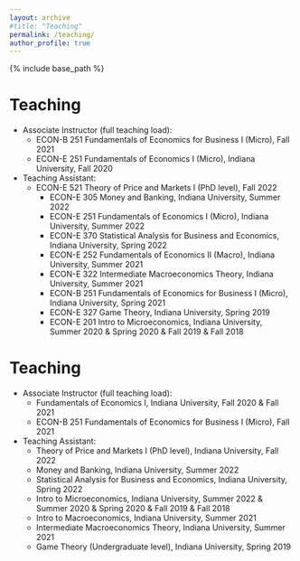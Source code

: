 ```yaml
---
layout: archive
#title: "Teaching"
permalink: /teaching/
author_profile: true
---
```


{% include base_path %}



Teaching
======
* Associate Instructor (full teaching load):
 	* ECON-B 251 Fundamentals of Economics for Business I (Micro), Fall 2021
	* ECON-E 251 Fundamentals of Economics I (Micro), Indiana University, Fall 2020 
* Teaching Assistant:
  * ECON-E 521 Theory of Price and Markets I (PhD level), Fall 2022
	* ECON-E 305 Money and Banking, Indiana University, Summer 2022
	* ECON-E 251 Fundamentals of Economics I (Micro), Indiana University, Summer 2022
	* ECON-E 370 Statistical Analysis for Business and Economics, Indiana University, Spring 2022
	* ECON-E 252 Fundamentals of Economics II (Macro), Indiana University, Summer 2021
	* ECON-E 322 Intermediate Macroeconomics Theory, Indiana University, Summer 2021
	* ECON-B 251 Fundamentals of Economics for Business I (Micro), Indiana University, Spring 2021
	* ECON-E 327 Game Theory, Indiana University, Spring 2019
	* ECON-E 201 Intro to Microeconomics, Indiana University,  Summer 2020 & Spring 2020 & Fall 2019 & Fall 2018

Teaching
======
* Associate Instructor (full teaching load):
  * Fundamentals of Economics I, Indiana University, Fall 2020  &  Fall 2021
  * ECON-B 251 Fundamentals of Economics for Business I (Micro), Fall 2021
* Teaching Assistant:
  * Theory of Price and Markets I (PhD level), Indiana University, Fall 2022
  * Money and Banking, Indiana University, Summer 2022
  * Statistical Analysis for Business and Economics, Indiana University, Spring 2022
  * Intro to Microeconomics, Indiana University, Summer 2022 & Summer 2020 & Spring 2020 & Fall 2019 & Fall 2018
  *	Intro to Macroeconomics, Indiana University, Summer 2021
  * Intermediate Macroeconomics Theory, Indiana University, Summer 2021
  * Game Theory (Undergraduate level), Indiana University, Spring 2019